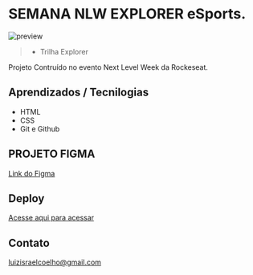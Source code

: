 
# SEMANA NLW EXPLORER eSports.


![preview](./.github/preview.png)


>- Trilha Explorer

Projeto Contruído no evento Next Level Week da Rockeseat.

## Aprendizados / Tecnilogias
- HTML
- CSS
- Git e Github

## PROJETO FIGMA

<a href="https://www.figma.com/file/ASL1v9DqwIe8WsiXsPwAfp/NLW-eSports-(Community)?node-id=6%3A23" target="_blank">Link do Figma</a>

## Deploy
 <a href="https://luizisraelcoelho.github.io/nlw-esports-explorer/" target="_blank">Acesse aqui para acessar</a>

## Contato
luizisraelcoelho@gmail.com

